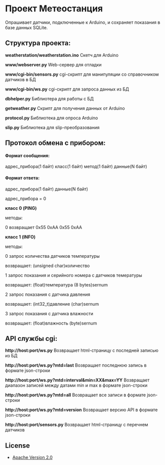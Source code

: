 # Проект **Метеостанция**
Опрашивает датчики, подключенные к Arduino, и сохраняет показания в базе данных SQLite.

## Структура проекта:
**weatherstation/weatherstation.ino**
Скетч для Arduino

**www/webserver.py**
Web-сервер для отладки

**www/cgi-bin/sensors.py**
cgi-скрипт для манипуляции со справочником датчиков в БД

**www/cgi-bin/ws.py**
cgi-скрипт для запроса данных из БД

**dbhelper.py**
Библиотера для работы с БД

**getweather.py**
Скрипт для получения данных от Arduino

**protocol.py**
Библиотека для опроса Arduino

**slip.py**
Библиотека для slip-преобразования

## Протокол обмена с прибором:
#### Формат сообщения:
адрес_прибора(1 байт) класс(1 байт) метод(1 байт) данные(N байт)

#### Формат ответа:
адрес_прибора(1 байт) данные(N байт)

адрес_прибора = 0

**класс 0 (PING)**

методы:

0   возвращает 0x55 0xAA 0x55 0xAA

**класс 1 (INFO)**

методы:

0   запрос количества датчиков температуры

возвращает: (unsigned char)количество

1   запрос показания и серийного номера с датчиков темературы

возвращает: (float)температура (8 bytes)sernum

2   запрос показания с датчика давления

возвращает: (int32_t)давление (char)sernum

3   запрос показания с датчика влажности

возвращает: (float)влажность (byte)sernum

## API службы cgi:
**http://host:port/ws.py**
Возвращает html-страницу с последней записью из БД

**http://host:port/ws.py?mtd=last**
Возвращает последнюю запись в формате json-строки

**http://host:port/ws.py?mtd=interval&min=XX&max=YY**
Возвращает диапазон записей между датами min и max в формате json-строки

**http://host:port/ws.py?mtd=all**
Возвращает все записи в формате json-строки

**http://host:port/ws.py?mtd=version**
Возвращает версию API в формате json-строки

**http://host:port/sensors.py**
Возвращает html-страницу с перечнем датчиков



## License

* [Apache Version 2.0](http://www.apache.org/licenses/LICENSE-2.0.html)